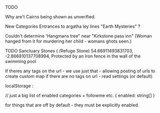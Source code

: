 TODO

Why are't Cairns being shown as unverified.

New Categories
Entrances to argatha
ley lines
"Earth Mysteries" ?

Couldn't determine 'Hangmans tree" near "Kirkstone pass inn"
(Woman hanged from it for murdering her child - womans ghots seen.)

TODO Sanctuary Stones ( /Refuge Stone)
54.66911493831703, -2.866810137708994, Protected by an Iron fence in the wall of the swimming pool

If theres any tags on the url - we use just that - allowing posting of urls to create custom map
if there are no tags on url - read settings (or default)

localStorage :

// just a big list of enabled categories + followme etc.
{
enabled: string[]
}

for things that are off by default - they must be explicitly enabled.
